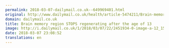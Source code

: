 ```yaml
---
permalink: 2018-03-07-dailymail.co.uk--649969401.html
original: http://www.dailymail.co.uk/health/article-5474211/Brain-memory-region-stops-regenerating-adolescence-research-shows.html?ITO=1490&ns_mchannel=rss&ns_campaign=1490
domain: dailymail.co.uk
title: Brain memory region STOPS regenerating after the age of 13
image: http://i.dailymail.co.uk/1/2018/03/07/22/2451934-0-image-a-12_1520461613804.jpg
date: 2018-03-07 23:08:52
translations: en
---
```


